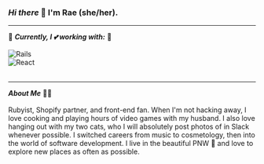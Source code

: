 ### *Hi there* 👋 I'm Rae (she/her).

---
🌿 ***Currently, I 💕 working with:*** 🌿
<br>
<br>
![Rails](https://img.shields.io/badge/rails-%23CC0000.svg?style=for-the-badge&logo=ruby-on-rails&logoColor=white)<br> 
![React](https://img.shields.io/badge/react-%2320232a.svg?style=for-the-badge&logo=react&logoColor=%2361DAFB)<br>
<br>


---
***About Me*** 👩‍💻
<br>
<br>
Rubyist, Shopify partner, and front-end fan. When I'm not hacking away, I love cooking and playing hours of video games with my husband. I also love hanging out with my two cats, who I will absolutely post photos of in Slack whenever possible. I switched careers from music to cosmetology, then into the world of software development. I live in the beautiful PNW 🌲 and love to explore new places as often as possible. 

<!--
**rae-stanton/rae-stanton** is a ✨ _special_ ✨ repository because its `README.md` (this file) appears on your GitHub profile.

Here are some ideas to get you started:

- 🔭 I’m currently working on ...
- 🌱 I’m currently learning ...
- 👯 I’m looking to collaborate on ...
- 🤔 I’m looking for help with ...
- 💬 Ask me about ...
- 📫 How to reach me: ...
- 😄 Pronouns: ...
- ⚡ Fun fact: ...
-->
